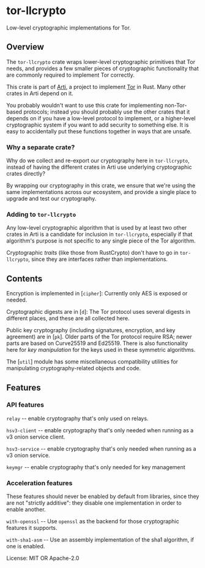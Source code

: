 # tor-llcrypto

Low-level cryptographic implementations for Tor.

## Overview

The `tor-llcrypto` crate wraps lower-level cryptographic primitives that Tor
needs, and provides a few smaller pieces of cryptographic functionality that
are commonly required to implement Tor correctly.

This crate is part of [Arti](https://gitlab.torproject.org/tpo/core/arti/),
a project to implement [Tor](https://www.torproject.org/) in Rust. Many
other crates in Arti depend on it.

You probably wouldn't want to use this crate for implementing non-Tor-based
protocols; instead you should probably use the other crates that it depends
on if you have a low-level protocol to implement, or a higher-level
cryptographic system if you want to add security to something else.  It is
easy to accidentally put these functions together in ways that are unsafe.

### Why a separate crate?

Why do we collect and re-export our cryptography here in `tor-llcrypto`,
instead of having the different crates in Arti use underlying cryptographic
crates directly?

By wrapping our cryptography in this crate, we ensure that we're using the
same implementations across our ecosystem, and provide a single place to
upgrade and test our cryptography.

### Adding to `tor-llcrypto`

Any low-level cryptographic algorithm that is used by at least two other
crates in Arti is a candidate for inclusion in `tor-llcrypto`, especially if
that algorithm's purpose is not specific to any single piece of the Tor
algorithm.

Cryptographic _traits_ (like those from RustCrypto) don't have to go in
`tor-llcrypto`, since they are interfaces rather than implementations.

## Contents

Encryption is implemented in [`cipher`]: Currently only AES is exposed or
needed.

Cryptographic digests are in [`d`]: The Tor protocol uses several digests in
different places, and these are all collected here.

Public key cryptography (including signatures, encryption, and key
agreement) are in [`pk`].  Older parts of the Tor protocol require RSA;
newer parts are based on Curve25519 and Ed25519. There is also functionality
here for _key manipulation_ for the keys used in these symmetric algorithms.

The [`util`] module has some miscellaneous compatibility utilities for
manipulating cryptography-related objects and code.

## Features

### API features

`relay` -- enable cryptography that's only used on relays.

`hsv3-client` -- enable cryptography that's only needed when running as a v3
onion service client.

`hsv3-service` -- enable cryptography that's only needed when running as a v3
onion service.

`keymgr` -- enable cryptography that's only needed for key management

### Acceleration features

These features should never be enabled by default from libraries, since they
are not "strictly additive": they disable one implementation in order to
enable another.

`with-openssl` -- Use `openssl` as the backend for those cryptographic
features it supports.

`with-sha1-asm` -- Use an assembly implementation of the sha1 algorithm, if
one is enabled.

License: MIT OR Apache-2.0
